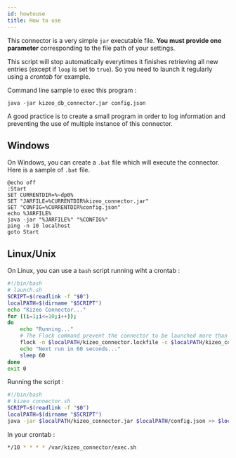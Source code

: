 ```yaml
---
id: howtouse
title: How to use
---
```


This connector is a very simple `jar` executable file. **You must provide one parameter** corresponding to the file path of your settings.

This script will stop automatically everytimes it finishes retrieving all new entries (except if `loop` is set to `true`). So you need to launch it regularly using a _crontab_ for example.

Command line sample to exec this program :

`java -jar kizeo_db_connector.jar config.json`

A good practice is to create a small program in order to log information and preventing the use of multiple instance of this connector.

## Windows

On Windows, you can create a `.bat` file which will execute the connector.
Here is a sample of `.bat` file.

```dos
@echo off
:Start
SET CURRENTDIR=%~dp0%
SET "JARFILE=%CURRENTDIR%kizeo_connector.jar"
SET "CONFIG=%CURRENTDIR%config.json"
echo %JARFILE%
java -jar "%JARFILE%" "%CONFIG%"
ping -n 10 localhost
goto Start
```

## Linux/Unix

On Linux, you can use a `bash` script running wiht a crontab :

```bash
#!/bin/bash
# launch.sh
SCRIPT=$(readlink -f "$0")
localPATH=$(dirname "$SCRIPT")
echo "Kizeo Connector..."
for ((i=1;i<=10;i++));
do
    echo "Running..."
    # The Flock command prevent the connector to be launched more than once at a time.
    flock -n $localPATH/kizeo_connector.lockfile -c $localPATH/kizeo_connector.sh
    echo "Next run in 60 seconds..."
    sleep 60
done
exit 0
```

Running the script :

```bash
#!/bin/bash
# kizeo_connector.sh
SCRIPT=$(readlink -f "$0")
localPATH=$(dirname "$SCRIPT")
java -jar $localPATH/kizeo_connector.jar $localPATH/config.json >> $localPATH/kizeo_connector.log
```

In your crontab :

```bash
*/10 * * * * /var/kizeo_connector/exec.sh
```
